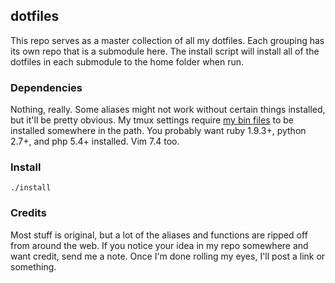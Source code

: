 ## dotfiles ##

This repo serves as a master collection of all my dotfiles. Each grouping has its own repo that is a submodule here. The install script will install all of the dotfiles in each submodule to the home folder when run.

### Dependencies ###

Nothing, really. Some aliases might not work without certain things installed, but it'll be pretty obvious. My tmux settings require [my bin files](https://github.com/jamestomasino/bin) to be installed somewhere in the path. You probably want ruby 1.9.3+, python 2.7+, and php 5.4+ installed. Vim 7.4 too.

### Install ###

    ./install

### Credits ####

Most stuff is original, but a lot of the aliases and functions are ripped off from around the web. If you notice your idea in my repo somewhere and want credit, send me a note. Once I'm done rolling my eyes, I'll post a link or something.
